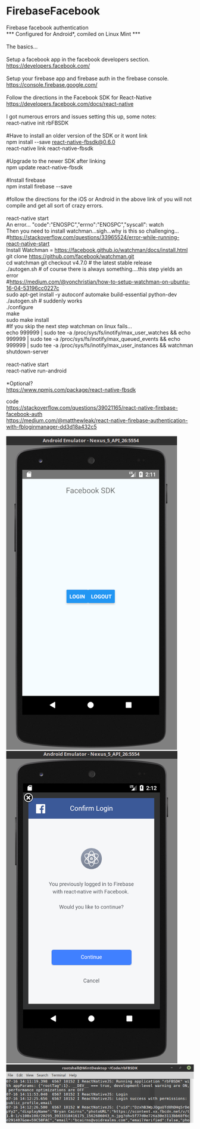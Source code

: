 # FirebaseFacebook

Firebase facebook authentication<br>
*** Configured for Android*, comiled on Linux Mint ***<br>
<br>
The basics...
<br><br>
Setup a facebook app in the facebook developers section.<br>
https://developers.facebook.com/<br>
<br>
Setup your firebase app and firebase auth in the firebase console.<br>
https://console.firebase.google.com/<br>
<br>
Follow the directions in the Facebook SDK for React-Native<br>
https://developers.facebook.com/docs/react-native<br>
<br>
I got numerous errors and issues setting this up, some notes:<br>
react-native init rbFBSDK<br>
<br>
#Have to install an older version of the SDK or it wont link<br>
npm install --save react-native-fbsdk@0.6.0<br>
react-native link react-native-fbsdk<br>
<br>
#Upgrade to the newer SDK after linking<br>
npm update react-native-fbsdk<br>
<br>
#Install firebase<br>
npm install firebase --save<br>
<br>
#follow the directions for the iOS or Android in the above link of you will not compile and get all sort of crazy errors.
<br><br>
react-native start<br>
An error... "code":"ENOSPC","errno":"ENOSPC","syscall": watch<br>
Then you need to install watchman...sigh...why is this so challenging...<br>
   #https://stackoverflow.com/questions/33965524/error-while-running-react-native-start<br>
Install Watchman = https://facebook.github.io/watchman/docs/install.html<br>
git clone https://github.com/facebook/watchman.git<br>
cd watchman
git checkout v4.7.0  # the latest stable release<br>
./autogen.sh # of course there is always something....this step yields an error<br>
   #https://medium.com/@vonchristian/how-to-setup-watchman-on-ubuntu-16-04-53196cc0227c<br>
sudo apt-get install -y autoconf automake build-essential python-dev<br>
./autogen.sh # suddenly works<br>
./configure<br>
make<br>
sudo make install<br>
#If you skip the next step watchman on linux fails...<br>
echo 999999 | sudo tee -a /proc/sys/fs/inotify/max_user_watches  && echo 999999 | sudo tee -a  /proc/sys/fs/inotify/max_queued_events && echo 999999 | sudo tee  -a /proc/sys/fs/inotify/max_user_instances && watchman  shutdown-server
<br><br>
react-native start<br>
react-native run-android<br>
<br>
*Optional?<br>
https://www.npmjs.com/package/react-native-fbsdk<br>

code<br>
https://stackoverflow.com/questions/39021165/react-native-firebase-facebook-auth<br>
https://medium.com/@matthewleak/react-native-firebase-authentication-with-fbloginmanager-dd3d18a432c5<br>
<br>
![Alt text](images/FirebaseFB1.png?raw=true "ScreenShot")
![Alt text](images/FirebaseFB2.png?raw=true "ScreenShot")
![Alt text](images/FirebaseFB3.png?raw=true "ScreenShot")
